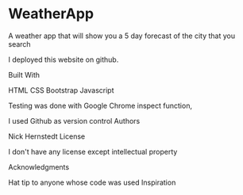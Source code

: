 # WeatherApp

A weather app that will show you a 5 day forecast of the city that you search

I deployed this website on github.

Built With

HTML
CSS
Bootstrap
Javascript

Testing was done with Google Chrome inspect function,

I used Github as version control Authors

Nick Hernstedt
License

I don't have any license except intellectual property

Acknowledgments

Hat tip to anyone whose code was used
Inspiration
